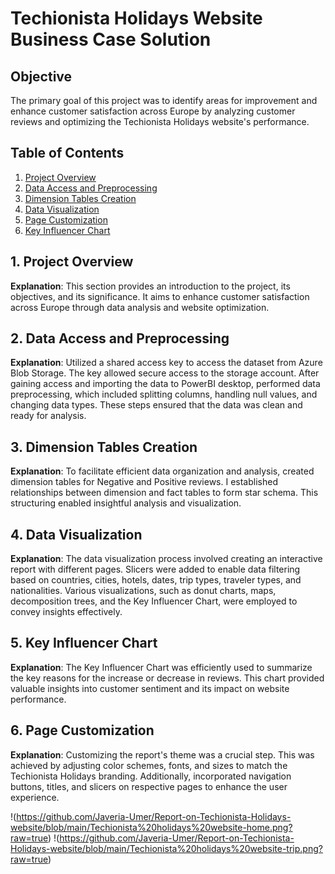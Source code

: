 # Techionista Holidays Website Business Case Solution

## Objective
The primary goal of this project was to identify areas for improvement and enhance customer satisfaction across Europe by analyzing customer reviews and optimizing the Techionista Holidays website's performance.

## Table of Contents
1. [Project Overview](#project-overview)
2. [Data Access and Preprocessing](#data-access-and-preprocessing)
3. [Dimension Tables Creation](#dimension-tables-creation)
4. [Data Visualization](#data-visualization)
5. [Page Customization](#page-customization)
6. [Key Influencer Chart](#key-influencer-chart)

## 1. Project Overview<a name="project-overview"></a>
**Explanation**: This section provides an introduction to the project, its objectives, and its significance. It aims to enhance customer satisfaction across Europe through data analysis and website optimization.

## 2. Data Access and Preprocessing<a name="data-access-and-preprocessing"></a>
**Explanation**: Utilized a shared access key to access the dataset from Azure Blob Storage. The key allowed secure access to the storage account. After gaining access and importing the data to PowerBI desktop, performed data preprocessing, which included splitting columns, handling null values, and changing data types. These steps ensured that the data was clean and ready for analysis.

## 3. Dimension Tables Creation<a name="dimension-tables-creation"></a>
**Explanation**: To facilitate efficient data organization and analysis, created dimension tables for Negative and Positive reviews. I established relationships between dimension and fact tables to form star schema. This structuring enabled insightful analysis and visualization.

## 4. Data Visualization<a name="data-visualization"></a>
**Explanation**: The data visualization process involved creating an interactive report with different pages. Slicers were added to enable data filtering based on countries, cities, hotels, dates, trip types, traveler types, and nationalities. Various visualizations, such as donut charts, maps, decomposition trees, and the Key Influencer Chart, were employed to convey insights effectively.

## 5. Key Influencer Chart<a name="key-influencer-chart"></a>
**Explanation**: The Key Influencer Chart was efficiently used to summarize the key reasons for the increase or decrease in reviews. This chart provided valuable insights into customer sentiment and its impact on website performance.

## 6. Page Customization<a name="page-customization"></a>
**Explanation**: Customizing the report's theme was a crucial step. This was achieved by adjusting color schemes, fonts, and sizes to match the Techionista Holidays branding. Additionally, incorporated navigation buttons, titles, and slicers on respective pages to enhance the user experience.

!(https://github.com/Javeria-Umer/Report-on-Techionista-Holidays-website/blob/main/Techionista%20holidays%20website-home.png?raw=true)
!(https://github.com/Javeria-Umer/Report-on-Techionista-Holidays-website/blob/main/Techionista%20holidays%20website-trip.png?raw=true)
